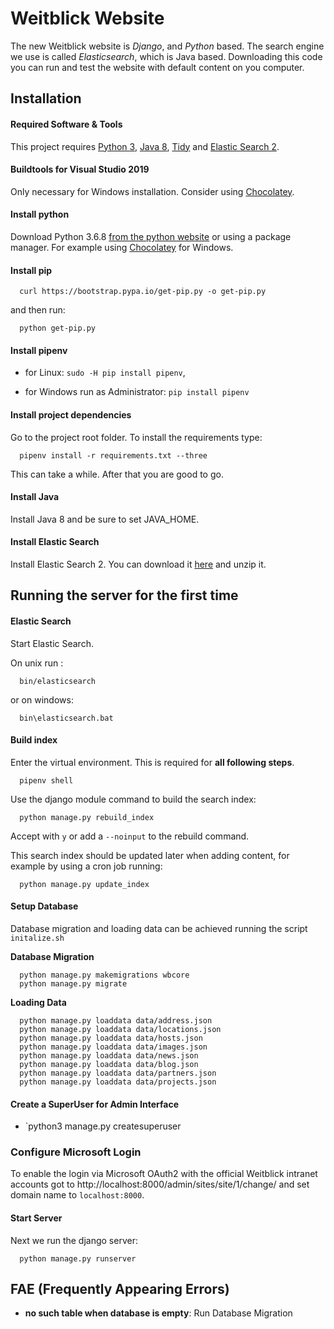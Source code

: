 # Weitblick Website

The new Weitblick website is *Django*, and *Python* based. The search engine we use is called *Elasticsearch*, which is Java based. Downloading this code you can run and test the website with default content on you computer.

## Installation

#### Required Software & Tools 
This project requires [Python 3](https://www.python.org/), [Java 8](https://www.oracle.com/technetwork/java/javase/downloads/jdk8-downloads-2133151.html), [Tidy](http://binaries.html-tidy.org/) and [Elastic Search 2](https://www.elastic.co/de/downloads/past-releases/elasticsearch-2-4-2).


#### Buildtools for Visual Studio 2019
Only necessary for Windows installation. Consider using [Chocolatey](https://chocolatey.org/packages/visualstudio2019buildtools).


#### Install python

Download Python 3.6.8 [from the python website](https://www.python.org/downloads/) or using a package manager. For example using [Chocolatey](https://chocolatey.org/packages/python/3.6.8) for Windows.


#### Install pip

      curl https://bootstrap.pypa.io/get-pip.py -o get-pip.py
      
and then run: 

      python get-pip.py

#### Install pipenv

- for Linux: `sudo -H pip install pipenv`,

- for Windows run as Administrator: `pip install pipenv`

#### Install project dependencies

Go to the project root folder. To install the requirements type: 

      pipenv install -r requirements.txt --three

This can take a while. After that you are good to go.

#### Install Java

Install Java 8 and be sure to set JAVA_HOME.


#### Install Elastic Search

Install Elastic Search 2. You can download it [here](https://www.elastic.co/de/downloads/past-releases/elasticsearch-2-4-2) and unzip it.

## Running the server for the first time

#### Elastic Search
Start Elastic Search. 

On unix run :

      bin/elasticsearch

or on windows:
   
      bin\elasticsearch.bat

#### Build index

Enter the virtual environment. This is required for **all following steps**. 

      pipenv shell

Use the django module command to build the search index: 

      python manage.py rebuild_index

Accept with `y` or add a `--noinput` to the rebuild command. 

This search index should be updated later when adding content, for example by using a cron job running: 

      python manage.py update_index


#### Setup Database
Database migration and loading data can be achieved running the script `initalize.sh`

**Database Migration**

      python manage.py makemigrations wbcore
      python manage.py migrate

**Loading Data**

      python manage.py loaddata data/address.json
      python manage.py loaddata data/locations.json
      python manage.py loaddata data/hosts.json
      python manage.py loaddata data/images.json
      python manage.py loaddata data/news.json
      python manage.py loaddata data/blog.json
      python manage.py loaddata data/partners.json
      python manage.py loaddata data/projects.json

#### Create a SuperUser for Admin Interface

* `python3 manage.py createsuperuser

### Configure Microsoft Login
To enable the login via Microsoft OAuth2 with the official Weitblick intranet accounts got to http://localhost:8000/admin/sites/site/1/change/ and set domain name to `localhost:8000`.

#### Start Server

Next we run the django server: 

      python manage.py runserver


## FAE (Frequently Appearing Errors)

* **no such table when database is empty**: Run Database Migration
